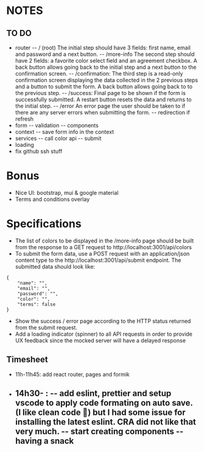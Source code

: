 # NOTES

## TO DO

- router
  -- / (root) The initial step should have 3 fields: first name, email and password and a next button.
  -- /more-info The second step should have 2 fields: a favorite color select field and an agreement checkbox. A back button allows going back to the initial step and a next button to the confirmation screen.
  -- /confirmation: The third step is a read-only confirmation screen displaying the data collected in the 2 previous steps and a button to submit the form. A back button allows going back to to the previous step.
  -- /success: Final page to be shown if the form is successfully submitted. A restart button resets the data and returns to the initial step.
  -- /error An error page the user should be taken to if there are any server errors when submitting the form.
  -- redirection if refresh
- form
  -- validation
  -- components
- context
  -- save form info in the context
- services
  -- call color api
  -- submit
- loading
- fix github ssh stuff

# Bonus

- Nice UI: bootstrap, mui & google material
- Terms and conditions overlay

# Specifications

- The list of colors to be displayed in the /more-info page should be built from the response to a GET request to http://localhost:3001/api/colors
- To submit the form data, use a POST request with an application/json content type to the http://localhost:3001/api/submit endpoint. The submitted data should look like:

```
{
    "name": "",
    "email": "",
    "password": "",
    "color": "",
    "terms": false
}
```

- Show the success / error page according to the HTTP status returned from the submit request.
- Add a loading indicator (spinner) to all API requests in order to provide UX feedback since the mocked server will have a delayed response

## Timesheet

- 11h-11h45: add react router, pages and formik
- 14h30- :
  -- add eslint, prettier and setup vscode to apply code formating on auto save. (I like clean code 🥰) but I had some issue for installing the latest eslint. CRA did not like that very much.
  -- start creating components
  -- having a snack
  --
